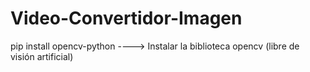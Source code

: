 # Video-Convertidor-Imagen

pip install opencv-python ----> Instalar la biblioteca opencv (libre de visión artificial)
